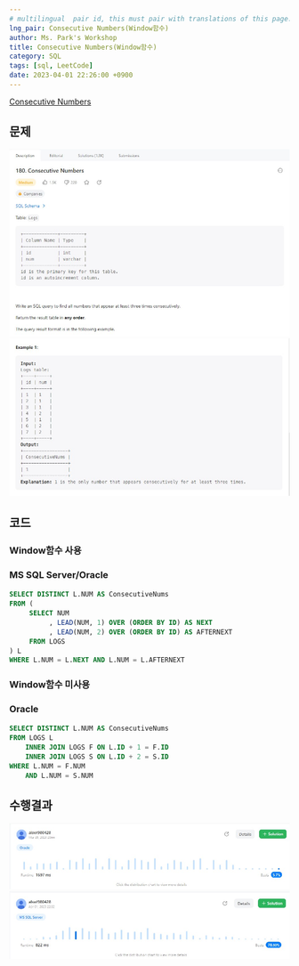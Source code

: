 ```yaml
---
# multilingual  pair id, this must pair with translations of this page. (This name must be unique)
lng_pair: Consecutive Numbers(Window함수)
author: Ms. Park's Workshop
title: Consecutive Numbers(Window함수)
category: SQL
tags: [sql, LeetCode]
date: 2023-04-01 22:26:00 +0900
---
```

<!-- 소제목 -->
<!-- outline-start -->
<a href="https://leetcode.com/problems/consecutive-numbers/">Consecutive Numbers</a>
<!-- outline-end -->

<h2>문제</h2>
<img src="/assets/img/posts/sql/180-1.jpg" title="180-1.jpg" alt="180-1.jpg"/><br>
<img src="/assets/img/posts/sql/180-2.jpg" title="180-2.jpg" alt="180-2.jpg"/><br>

<h2>코드</h2>
<h3>Window함수 사용</h3>
<h3>MS SQL Server/Oracle</h3>

```sql
SELECT DISTINCT L.NUM AS ConsecutiveNums
FROM (
     SELECT NUM
          , LEAD(NUM, 1) OVER (ORDER BY ID) AS NEXT
          , LEAD(NUM, 2) OVER (ORDER BY ID) AS AFTERNEXT
     FROM LOGS
) L
WHERE L.NUM = L.NEXT AND L.NUM = L.AFTERNEXT
```


<h3>Window함수 미사용</h3>
<h3>Oracle</h3>

```sql
SELECT DISTINCT L.NUM AS ConsecutiveNums
FROM LOGS L
    INNER JOIN LOGS F ON L.ID + 1 = F.ID
    INNER JOIN LOGS S ON L.ID + 2 = S.ID
WHERE L.NUM = F.NUM 
    AND L.NUM = S.NUM
```


<h2>수행결과</h2>
<img src="/assets/img/posts/sql/180result.jpg" title="180result.jpg" alt="180result.jpg"/><br>
<img src="/assets/img/posts/sql/180result1.jpg" title="180result1.jpg" alt="180result1.jpg"/><br>